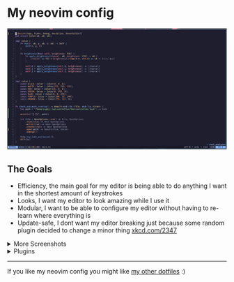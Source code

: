 # My neovim config

![](content/code.png) 

## The Goals

- Efficiency, the main goal for my editor is being able to do anything I want in the shortest amount of keystrokes
- Looks, I want my editor to look amazing while I use it
- Modular, I want to be able to configure my editor without having to re-learn where everything is
- Update-safe, I dont want my editor breaking just because some random plugin decided to change a minor thing [xkcd.com/2347](https://xkcd.com/2347/)

<details>
<summary>More Screenshots</summary>

![](content/dashboard.png) 
![](content/code.png) 
![](content/git.png) 
![](content/telescope.png) 
![](content/markdown.png) 

</details>

<details>

<summary>Plugins</summary>

- [catppuccin](https://github.com/catppuccin/nvim) - Colour Theme
- [cmp-nvim-lsp](https://github.com/hrsh7th/cmp-nvim-lsp) - Autocomplete lsp entries
- [cmp_luasnip](https://github.com/saadparwaiz1/cmp_luasnip) - Autocomplete snippets
- [dressing.nvim](https://github.com/stevearc/dressing.nvim) - Beautiful ui
- [fidget.nvim](https://github.com/j-hui/fidget.nvim) - LSP Messages
- [friendly-snippets](https://github.com/rafamadriz/friendly-snippets) - Premade snippets
- [gitsigns.nvim](https://github.com/lewis6991/gitsigns.nvim) - Git signs on the left
- [indent-blankline.nvim](https://github.com/lukas-reineke/indent-blankline.nvim) - Shows indentation
- [lazy.nvim](https://github.com/folke/lazy.nvim) - Plugin Manager
- [logos.vim](https://github.com/Tyilo/logos.vim) - Syntax highlighting for logos
- [lualine.nvim](https://github.com/nvim-lualine/lualine.nvim) - Nice status bar
- [LuaSnip](https://github.com/L3MON4D3/LuaSnip) - Snippets engine
- [mason-lspconfig.nvim](https://github.com/williamboman/mason-lspconfig.nvim) - Automatic integration with mason + lspconfig
- [mason-nvim-dap.nvim](https://github.com/jay-babu/mason-nvim-dap.nvim) - Automatic integration with mason + dap
- [mason.nvim](https://github.com/williamboman/mason.nvim) - Installs LSPs for you
- [mini.icons](https://github.com/echasnovski/mini.icons) - Fancy icons
- [mini.pairs](https://github.com/echasnovski/mini.pairs) - Automatically inserts the closing bracket / quote
- [mini.surround](https://github.com/echasnovski/mini.surround) - Makes working with character pairs easy
- [neocord](https://github.com/IogaMaster/neocord) - Discord presence
- [lazydev.nvim](https://github.com/folke/lazydev.nvim) - Neovim-related autocomplete in lua files
- [nvim-cmp](https://github.com/hrsh7th/nvim-cmp) - Autocompletion engine
- [nvim-dap](https://github.com/mfussenegger/nvim-dap) - Debugger engine
- [nvim-dap-go](https://github.com/leoluz/nvim-dap-go) - Go Debugger
- [nvim-dap-ui](https://github.com/rcarriga/nvim-dap-ui) - Debugger ui
- [nvim-jdtls](https://github.com/mfussenegger/nvim-jdtls) - Better java tooling
- [nvim-lspconfig](https://github.com/neovim/nvim-lspconfig) - LSPs
- [nvim-nio](https://github.com/nvim-neotest/nvim-nio) - Async io
- [nvim-treesitter](https://github.com/nvim-treesitter/nvim-treesitter) - Syntax highlighting, automated indentation and other fun utils
- [nvim-treesitter-textobjects](https://github.com/nvim-treesitter/nvim-treesitter-textobjects) - Allows working with 'textobjects'
- [oil.nvim](https://github.com/stevearc/oil.nvim) - File browser / manager
- [plenary.nvim](https://github.com/nvim-lua/plenary.nvim) - Random util functions
- [qmk.nvim](https://github.com/codethread/qmk.nvim) - Automatically formats qmk keyboard layout
- [snacks.nvim](https://github.com/folke/snacks.nvim) - Dashboard, Toggle keybinds (offers other things which i'm not using too)
- [telescope-fzf-native.nvim](https://github.com/nvim-telescope/telescope-fzf-native.nvim) - Uses `fzf` for telescope
- [telescope-live-grep-args.nvim](https://github.com/nvim-telescope/telescope-live-grep-args.nvim) - Allows more control over telescope grep
- [telescope.nvim](https://github.com/nvim-telescope/telescope.nvim) - Search + Picker
- [tree-sitter-nu](https://github.com/nushell/tree-sitter-nu) - Treesitter parser for nu
- [vim-be-good](https://github.com/ThePrimeagen/vim-be-good) - Games to make you better at vim
- [vim-fanfingtastic](https://github.com/dahu/vim-fanfingtastic) - Makes the default Ff and Tt motions better
- [vim-fugitive](https://github.com/tpope/vim-fugitive) - Git integration
- [vim-repeat](https://github.com/tpope/vim-repeat) - Adds dot repeat support to some plugins
- [vim-rhubarb](https://github.com/tpope/vim-rhubarb) - Github commands
- [vim-sleuth](https://github.com/tpope/vim-sleuth) - Guesses tab size from current file
- [vim-tabby](https://github.com/TabbyML/vim-tabby) - AI (will replace with copilot once I get it)
- [vim-wakatime](https://github.com/wakatime/vim-wakatime) - Wakatime integration
- [which-key.nvim](https://github.com/folke/which-key.nvim) - Shows available keybinds, can be helpful for learning new binds
- [wildfire.nvim](https://github.com/sustech-data/wildfire.nvim) - Better treesitter incremental selection
- [nvim-colorizer.lua](https://github.com/norcalli/nvim-colorizer.lua) - Shows colours in css files
- [render-markdown.nvim](https://github.com/MeanderingProgrammer/render-markdown.nvim) - Renders markdown files while editing
- [rust-tools.nvim](https://github.com/simrat39/rust-tools.nvim) - Better rust tooling

</details>

----------

If you like my neovim config you might like [my other dotfiles](https://github.com/rugmj/.dotfiles) :)
